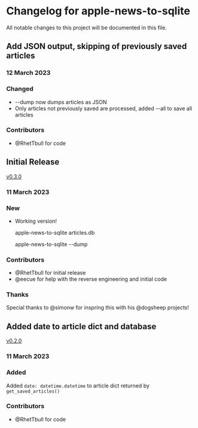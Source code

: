 # Changelog for apple-news-to-sqlite

All notable changes to this project will be documented in this file.

## Add JSON output, skipping of previously saved articles

### 12 March 2023

### Changed

- --dump now dumps articles as JSON
- Only articles not previously saved are processed, added --all to save all articles

### Contributors

- @RhetTbull for code

## Initial Release

[v0.3.0](https://github.com/RhetTbull/apple-news-to-sqlite/releases/tag/v0.3.0)

### 11 March 2023

### New

- Working version!

    apple-news-to-sqlite articles.db

    apple-news-to-sqlite --dump

### Contributors

- @RhetTbull for initial release
- @eecue for help with the reverse engineering and initial code

### Thanks

Special thanks to @simonw for inspring this with his @dogsheep projects!

## Added date to article dict and database

[v0.2.0](https://github.com/RhetTbull/apple-news-to-sqlite/releases/tag/v0.2.0)

### 11 March 2023

### Added

Added `date: datetime.datetime` to article dict returned by `get_saved_articles()`

### Contributors

- @RhetTbull for code
